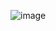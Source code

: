 ![image](https://github.com/Rahul-chaurasiya/Leetcode-Practice-Problem/assets/77222540/60af90cd-82fa-4334-8d4d-bc9229cb24f8)
